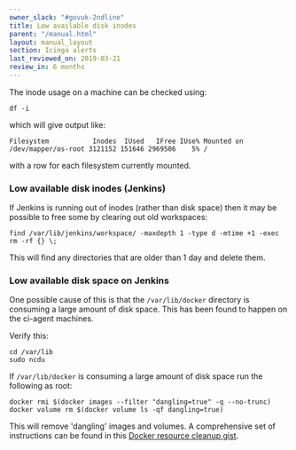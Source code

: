 ```yaml
---
owner_slack: "#govuk-2ndline"
title: Low available disk inodes
parent: "/manual.html"
layout: manual_layout
section: Icinga alerts
last_reviewed_on: 2019-03-21
review_in: 6 months
---
```


The inode usage on a machine can be checked using:

    df -i

which will give output like:

    Filesystem           Inodes  IUsed   IFree IUse% Mounted on
    /dev/mapper/os-root 3121152 151646 2969506    5% /

with a row for each filesystem currently mounted.

### Low available disk inodes (Jenkins)

If Jenkins is running out of inodes (rather than disk space) then it may
be possible to free some by clearing out old workspaces:

    find /var/lib/jenkins/workspace/ -maxdepth 1 -type d -mtime +1 -exec rm -rf {} \;

This will find any directories that are older than 1 day and delete
them.

### Low available disk space on Jenkins

One possible cause of this is that the `/var/lib/docker` directory is
consuming a large amount of disk space. This has been found to happen on
the ci-agent machines.

Verify this:

    cd /var/lib
    sudo ncdu

If `/var/lib/docker` is consuming a large amount of disk space run the
following as root:

    docker rmi $(docker images --filter "dangling=true" -q --no-trunc)
    docker volume rm $(docker volume ls -qf dangling=true)

This will remove 'dangling' images and volumes. A comprehensive set of
instructions can be found in this [Docker resource cleanup
gist](https://gist.github.com/bastman/5b57ddb3c11942094f8d0a97d461b430).
